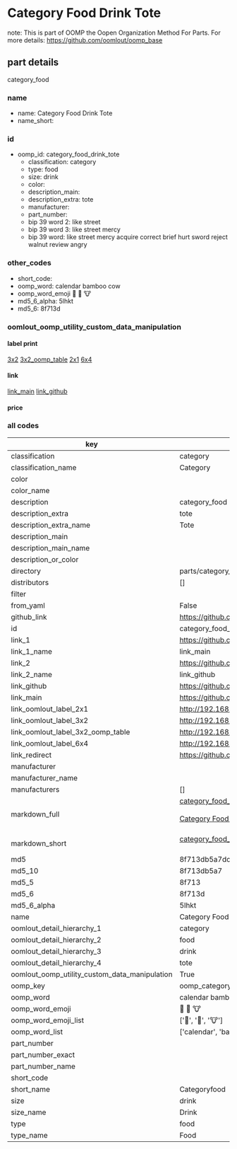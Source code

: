 # Category Food Drink Tote  

note: This is part of OOMP the Oopen Organization Method For Parts. For more details: https://github.com/oomlout/oomp_base

##  part details
  



category_food



### name
* name: Category Food Drink Tote
* name_short: 
### id
* oomp_id: category_food_drink_tote
  * classification: category
  * type: food
  * size: drink
  * color: 
  * description_main: 
  * description_extra: tote
  * manufacturer: 
  * part_number: 
  * bip 39 word 2: like street
  * bip 39 word 3: like street mercy
  * bip 39 word: like street mercy acquire correct brief hurt sword reject walnut review angry

### other_codes
* short_code: 
* oomp_word: calendar bamboo cow
* oomp_word_emoji :calendar: :bamboo: :cow:
* md5_6_alpha: 5lhkt
* md5_6: 8f713d






### oomlout_oomp_utility_custom_data_manipulation
#### label print
[3x2](http://192.168.1.245:1112/?label=oomp%205lhkt)
[3x2_oomp_table](http://192.168.1.108:1112/?label=oomp%205lhkt)
[2x1](http://192.168.1.242:1112/?label=oomp%205lhkt)
[6x4](http://192.168.1.55:1112/?label=oomp%205lhkt)    

#### link

[link_main](https://github.com/oomlout/oomlout_oomp_version_1_messy/tree/main/parts/category_food_drink_tote) [link_github](https://github.com/oomlout/oomlout_oomp_version_1_messy/tree/main/parts/category_food_drink_tote)                             

#### price







### all codes 
| key | value |  
| --- | --- |  
| classification | category |  
| classification_name | Category |  
| color |  |  
| color_name |  |  
| description | category_food |  
| description_extra | tote |  
| description_extra_name | Tote |  
| description_main |  |  
| description_main_name |  |  
| description_or_color |   |  
| directory | parts/category_food_drink_tote |  
| distributors | [] |  
| filter |  |  
| from_yaml | False |  
| github_link | https://github.com/oomlout/oomlout_oomp_part_src/tree/main/parts/category_food_drink_tote |  
| id | category_food_drink_tote |  
| link_1 | https://github.com/oomlout/oomlout_oomp_version_1_messy/tree/main/parts/category_food_drink_tote |  
| link_1_name | link_main |  
| link_2 | https://github.com/oomlout/oomlout_oomp_version_1_messy/tree/main/parts/category_food_drink_tote |  
| link_2_name | link_github |  
| link_github | https://github.com/oomlout/oomlout_oomp_version_1_messy/tree/main/parts/category_food_drink_tote |  
| link_main | https://github.com/oomlout/oomlout_oomp_version_1_messy/tree/main/parts/category_food_drink_tote |  
| link_oomlout_label_2x1 | http://192.168.1.242:1112/?label=oomp%205lhkt |  
| link_oomlout_label_3x2 | http://192.168.1.245:1112/?label=oomp%205lhkt |  
| link_oomlout_label_3x2_oomp_table | http://192.168.1.108:1112/?label=oomp%205lhkt |  
| link_oomlout_label_6x4 | http://192.168.1.55:1112/?label=oomp%205lhkt |  
| link_redirect | https://github.com/oomlout/oomlout_oomp_version_1_messy/tree/main/parts/category_food_drink_tote |  
| manufacturer |  |  
| manufacturer_name |  |  
| manufacturers | [] |  
| markdown_full | [category_food_drink_tote](none)<br>[](none)<br>[Category Food Drink Tote](none)<br><br> |  
| markdown_short | [category_food_drink_tote](none)<br><br> |  
| md5 | 8f713db5a7dc4df86f98402316b5bc0d |  
| md5_10 | 8f713db5a7 |  
| md5_5 | 8f713 |  
| md5_6 | 8f713d |  
| md5_6_alpha | 5lhkt |  
| name | Category Food Drink Tote |  
| oomlout_detail_hierarchy_1 | category |  
| oomlout_detail_hierarchy_2 | food |  
| oomlout_detail_hierarchy_3 | drink |  
| oomlout_detail_hierarchy_4 | tote |  
| oomlout_oomp_utility_custom_data_manipulation | True |  
| oomp_key | oomp_category_food_drink_tote |  
| oomp_word | calendar bamboo cow |  
| oomp_word_emoji | :calendar: :bamboo: :cow: |  
| oomp_word_emoji_list | [':calendar:', ':bamboo:', ':cow:'] |  
| oomp_word_list | ['calendar', 'bamboo', 'cow'] |  
| part_number |  |  
| part_number_exact |  |  
| part_number_name |  |  
| short_code |  |  
| short_name | Categoryfood |  
| size | drink |  
| size_name | Drink |  
| type | food |  
| type_name | Food |  
